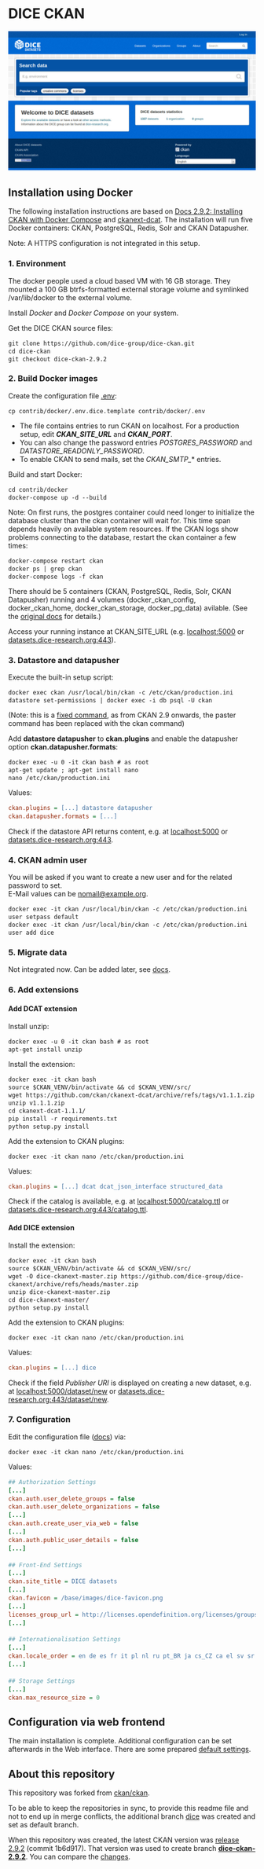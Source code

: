 # DICE CKAN

![](images/screenshot.jpg)

## Installation using Docker

The following installation instructions are based on [Docs 2.9.2: Installing CKAN with Docker Compose](https://docs.ckan.org/en/2.9/maintaining/installing/install-from-docker-compose.html) and [ckanext-dcat](https://github.com/ckan/ckanext-dcat).
The  installation will run five Docker containers: CKAN, PostgreSQL, Redis, Solr and CKAN Datapusher.

Note: A HTTPS configuration is not integrated in this setup.


### 1. Environment

The docker people used a cloud based VM with 16 GB storage. They mounted a 100 GB btrfs-formatted external storage volume and symlinked /var/lib/docker to the external volume.

Install *Docker* and *Docker Compose* on your system.

Get the DICE CKAN source files:

```shell
git clone https://github.com/dice-group/dice-ckan.git
cd dice-ckan
git checkout dice-ckan-2.9.2
```


### 2. Build Docker images

Create the configuration file [.env](https://github.com/dice-group/dice-ckan/blob/dice-ckan-2.9.2/contrib/docker/.env.dice.template):

```shell
cp contrib/docker/.env.dice.template contrib/docker/.env
```

* The file contains entries to run CKAN on localhost. For a production setup, edit ***CKAN_SITE_URL*** and ***CKAN_PORT***.
* You can also change the password entries *POSTGRES_PASSWORD* and *DATASTORE_READONLY_PASSWORD*.
* To enable CKAN to send mails, set the *CKAN_SMTP_** entries.

Build and start Docker:

```shell
cd contrib/docker
docker-compose up -d --build
```

Note: On first runs, the postgres container could need longer to initialize the database cluster than the ckan container will wait for. This time span depends heavily on available system resources. If the CKAN logs show problems connecting to the database, restart the ckan container a few times:

```shell
docker-compose restart ckan
docker ps | grep ckan
docker-compose logs -f ckan
```

There should be 5 containers (CKAN, PostgreSQL, Redis, Solr, CKAN Datapusher) running and 4 volumes (docker_ckan_config, docker_ckan_home, docker_ckan_storage, docker_pg_data) avilable. (See the
[original docs](https://docs.ckan.org/en/2.9/maintaining/installing/install-from-docker-compose.html#build-docker-images)
for details.)

Access your running instance at CKAN_SITE_URL (e.g. [localhost:5000](http://localhost:5000) or [datasets.dice-research.org:443](https://datasets.dice-research.org:443)).


### 3. Datastore and datapusher

Execute the built-in setup script:

```shell
docker exec ckan /usr/local/bin/ckan -c /etc/ckan/production.ini datastore set-permissions | docker exec -i db psql -U ckan
```

(Note: this is a [fixed command](https://github.com/ckan/ckan/issues/5677#issuecomment-713279480), as from CKAN 2.9 onwards, the paster command has been replaced with the ckan command)

Add **datastore datapusher** to **ckan.plugins** and  enable the datapusher option **ckan.datapusher.formats**:

```shell
docker exec -u 0 -it ckan bash # as root
apt-get update ; apt-get install nano
nano /etc/ckan/production.ini
```

Values:

```ini
ckan.plugins = [...] datastore datapusher
ckan.datapusher.formats = [...]
```

Check if the datastore API returns content, e.g. at
[localhost:5000](http://localhost:5000/api/3/action/datastore_search?resource_id=_table_metadata) or
[datasets.dice-research.org:443](https://datasets.dice-research.org:443/api/3/action/datastore_search?resource_id=_table_metadata).


### 4. CKAN admin user

You will be asked if you want to create a new user and for the related password to set.  
E-Mail values can be nomail@example.org.

```shell
docker exec -it ckan /usr/local/bin/ckan -c /etc/ckan/production.ini user setpass default
docker exec -it ckan /usr/local/bin/ckan -c /etc/ckan/production.ini user add dice
```


### 5. Migrate data

Not integrated now. Can be added later, see [docs](https://docs.ckan.org/en/2.9/maintaining/installing/install-from-docker-compose.html#migrate-data).


### 6. Add extensions


#### Add DCAT extension

Install unzip:

```shell
docker exec -u 0 -it ckan bash # as root
apt-get install unzip
```

Install the extension:

```shell
docker exec -it ckan bash
source $CKAN_VENV/bin/activate && cd $CKAN_VENV/src/
wget https://github.com/ckan/ckanext-dcat/archive/refs/tags/v1.1.1.zip
unzip v1.1.1.zip
cd ckanext-dcat-1.1.1/
pip install -r requirements.txt
python setup.py install
```

Add the extension to CKAN plugins:

```shell
docker exec -it ckan nano /etc/ckan/production.ini
```

Values:

```ini
ckan.plugins = [...] dcat dcat_json_interface structured_data
```

Check if the catalog is available, e.g. at
[localhost:5000/catalog.ttl](http://localhost:5000/catalog.ttl) or
[datasets.dice-research.org:443/catalog.ttl](https://datasets.dice-research.org:443/catalog.ttl).


#### Add DICE extension

Install the extension:

```shell
docker exec -it ckan bash
source $CKAN_VENV/bin/activate && cd $CKAN_VENV/src/
wget -O dice-ckanext-master.zip https://github.com/dice-group/dice-ckanext/archive/refs/heads/master.zip
unzip dice-ckanext-master.zip
cd dice-ckanext-master/
python setup.py install
```

Add the extension to CKAN plugins:

```shell
docker exec -it ckan nano /etc/ckan/production.ini
```

Values:

```ini
ckan.plugins = [...] dice
```

Check if the field *Publisher URI* is displayed on creating a new dataset, e.g. at
[localhost:5000/dataset/new](http://localhost:5000/dataset/new) or
[datasets.dice-research.org:443/dataset/new](https://datasets.dice-research.org:443/dataset/new).


### 7. Configuration

Edit the configuration file ([docs](https://docs.ckan.org/en/2.9/maintaining/configuration.html#ckan-configuration-file)) via:

```shell
docker exec -it ckan nano /etc/ckan/production.ini
```

Values:

```ini
## Authorization Settings
[...]
ckan.auth.user_delete_groups = false
ckan.auth.user_delete_organizations = false
[...]
ckan.auth.create_user_via_web = false
[...]
ckan.auth.public_user_details = false
[...]

## Front-End Settings
[...]
ckan.site_title = DICE datasets
[...]
ckan.favicon = /base/images/dice-favicon.png
[...]
licenses_group_url = http://licenses.opendefinition.org/licenses/groups/ckan.json
[...]

## Internationalisation Settings
[...]
ckan.locale_order = en de es fr it pl nl ru pt_BR ja cs_CZ ca el sv sr fi sr@latin no sk bg ko_KR hu sa sl lv
[...]

## Storage Settings
[...]
ckan.max_resource_size = 0
```

## Configuration via web frontend

The main installation is complete.
Additional configuration can be set afterwards in the Web interface. There are some prepared [default settings](configuration.md).


## About this repository

This repository was forked from [ckan/ckan](https://github.com/ckan/ckan).

To be able to keep the repositories in sync, to provide this readme file and not to end up in merge conflicts, the additional branch [dice](https://github.com/dice-group/dice-ckan/tree/dice) was created and set as default branch.

When this repository was created, the latest CKAN version was [release 2.9.2](https://github.com/ckan/ckan/releases/tag/ckan-2.9.2) (commit 1b6d917). That version was used to create branch **[dice-ckan-2.9.2](https://github.com/dice-group/dice-ckan/tree/dice-ckan-2.9.2)**. You can compare the [changes](https://github.com/dice-group/dice-ckan/compare/ckan-2.9.2..dice-ckan-2.9.2).